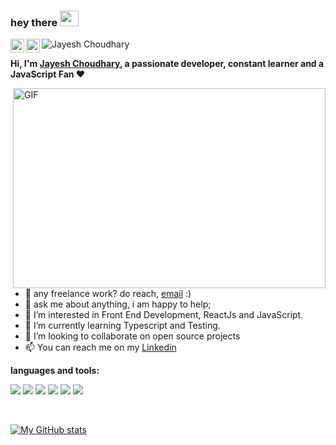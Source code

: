 ### hey there <img src="https://media.giphy.com/media/hvRJCLFzcasrR4ia7z/giphy.gif" width="30px" height="25px">
<a href="https://www.linkedin.com/in/jayesh-choudhary-2503/">
  <img align="left" alt="Jayesh's Linkedin" width="22px" src="https://raw.githubusercontent.com/peterthehan/peterthehan/master/assets/linkedin.svg" />
</a>
<a href="https://twitter.com/abhisheknaiidu">
  <img align="left" alt="Jayesh's Twitter" width="22px" src="https://raw.githubusercontent.com/peterthehan/peterthehan/master/assets/twitter.svg" />
</a>

<img src="https://komarev.com/ghpvc/?username=jayeshchoudhary&label=Profile+Visitors&color=blue" alt="Jayesh Choudhary" /> 

<br />

**Hi, I'm [Jayesh Choudhary](https://jayeshchoudhary.github.io/), a passionate developer, constant learner and a JavaScript Fan ❤️**

  <img align="right" alt="GIF" src="https://github.com/abhisheknaiidu/abhisheknaiidu/blob/master/code.gif?raw=true" width="500" height="320" />
  
- 💼 any freelance work? do reach, [email](mailto:jayeshchoudhary619@gmail.com) :)
- 💬 ask me about anything, i am happy to help;
- 👀 I’m interested in Front End Development, ReactJs and JavaScript.
- 🌱 I’m currently learning Typescript and Testing.
- 💞️ I’m looking to collaborate on open source projects
- 📫 You can reach me on my [Linkedin](https://www.linkedin.com/in/jayesh-choudhary-2503/)

**languages and tools:**  

<span><img src="https://img.icons8.com/color/48/000000/javascript--v1.png"/></span>
<span><img src="https://img.icons8.com/color/48/000000/react-native.png"/></span>
<span><img src="https://img.icons8.com/color/48/000000/git.png"/></span>
<span><img src="https://img.icons8.com/color/48/000000/nodejs.png"/></span>
<span><img src="https://img.icons8.com/color/48/000000/sass.png"/></span>
<span><img src="https://img.icons8.com/color/48/000000/webpack.png"/></span>

<br/>

[![My GitHub stats](https://github-readme-stats.vercel.app/api?username=jayeshchoudhary)](https://github.com/jayeshchoudhary/github-readme-stats)


<!---
jayeshchoudhary/jayeshchoudhary is a ✨ special ✨ repository because its `README.md` (this file) appears on your GitHub profile.
You can click the Preview link to take a look at your changes.
--->


